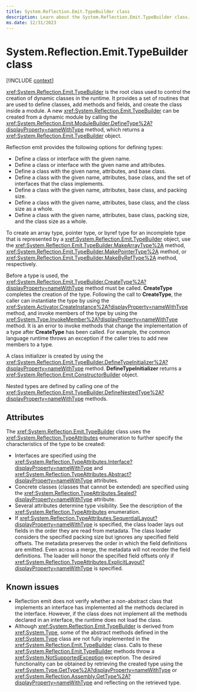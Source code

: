 ```yaml
---
title: System.Reflection.Emit.TypeBuilder class
description: Learn about the System.Reflection.Emit.TypeBuilder class.
ms.date: 12/31/2023
---
```

# System.Reflection.Emit.TypeBuilder class

[!INCLUDE [context](includes/context.md)]

<xref:System.Reflection.Emit.TypeBuilder> is the root class used to control the creation of dynamic classes in the runtime. It provides a set of routines that are used to define classes, add methods and fields, and create the class inside a module. A new <xref:System.Reflection.Emit.TypeBuilder> can be created from a dynamic module by calling the <xref:System.Reflection.Emit.ModuleBuilder.DefineType%2A?displayProperty=nameWithType> method, which returns a <xref:System.Reflection.Emit.TypeBuilder> object.

Reflection emit provides the following options for defining types:

- Define a class or interface with the given name.
- Define a class or interface with the given name and attributes.
- Define a class with the given name, attributes, and base class.
- Define a class with the given name, attributes, base class, and the set of interfaces that the class implements.
- Define a class with the given name, attributes, base class, and packing size.
- Define a class with the given name, attributes, base class, and the class size as a whole.
- Define a class with the given name, attributes, base class, packing size, and the class size as a whole.

To create an array type, pointer type, or byref type for an incomplete type that is represented by a <xref:System.Reflection.Emit.TypeBuilder> object, use the <xref:System.Reflection.Emit.TypeBuilder.MakeArrayType%2A> method, <xref:System.Reflection.Emit.TypeBuilder.MakePointerType%2A> method, or <xref:System.Reflection.Emit.TypeBuilder.MakeByRefType%2A> method, respectively.

Before a type is used, the <xref:System.Reflection.Emit.TypeBuilder.CreateType%2A?displayProperty=nameWithType> method must be called. **CreateType** completes the creation of the type. Following the call to **CreateType**, the caller can instantiate the type by using the <xref:System.Activator.CreateInstance%2A?displayProperty=nameWithType> method, and invoke members of the type by using the <xref:System.Type.InvokeMember%2A?displayProperty=nameWithType> method. It is an error to invoke methods that change the implementation of a type after **CreateType** has been called. For example, the common language runtime throws an exception if the caller tries to add new members to a type.

A class initializer is created by using the <xref:System.Reflection.Emit.TypeBuilder.DefineTypeInitializer%2A?displayProperty=nameWithType> method. **DefineTypeInitializer** returns a <xref:System.Reflection.Emit.ConstructorBuilder> object.

Nested types are defined by calling one of the <xref:System.Reflection.Emit.TypeBuilder.DefineNestedType%2A?displayProperty=nameWithType> methods.

## Attributes

The <xref:System.Reflection.Emit.TypeBuilder> class uses the <xref:System.Reflection.TypeAttributes> enumeration to further specify the characteristics of the type to be created:

- Interfaces are specified using the <xref:System.Reflection.TypeAttributes.Interface?displayProperty=nameWithType> and <xref:System.Reflection.TypeAttributes.Abstract?displayProperty=nameWithType> attributes.
- Concrete classes (classes that cannot be extended) are specified using the <xref:System.Reflection.TypeAttributes.Sealed?displayProperty=nameWithType> attribute.
- Several attributes determine type visibility. See the description of the <xref:System.Reflection.TypeAttributes> enumeration.
- If <xref:System.Reflection.TypeAttributes.SequentialLayout?displayProperty=nameWithType> is specified, the class loader lays out fields in the order they are read from metadata. The class loader considers the specified packing size but ignores any specified field offsets. The metadata preserves the order in which the field definitions are emitted. Even across a merge, the metadata will not reorder the field definitions. The loader will honor the specified field offsets only if <xref:System.Reflection.TypeAttributes.ExplicitLayout?displayProperty=nameWithType> is specified.

## Known issues

- Reflection emit does not verify whether a non-abstract class that implements an interface has implemented all the methods declared in the interface. However, if the class does not implement all the methods declared in an interface, the runtime does not load the class.
- Although <xref:System.Reflection.Emit.TypeBuilder> is derived from <xref:System.Type>, some of the abstract methods defined in the <xref:System.Type> class are not fully implemented in the <xref:System.Reflection.Emit.TypeBuilder> class. Calls to these <xref:System.Reflection.Emit.TypeBuilder> methods throw a <xref:System.NotSupportedException> exception. The desired functionality can be obtained by retrieving the created type using the <xref:System.Type.GetType%2A?displayProperty=nameWithType> or <xref:System.Reflection.Assembly.GetType%2A?displayProperty=nameWithType> and reflecting on the retrieved type.
